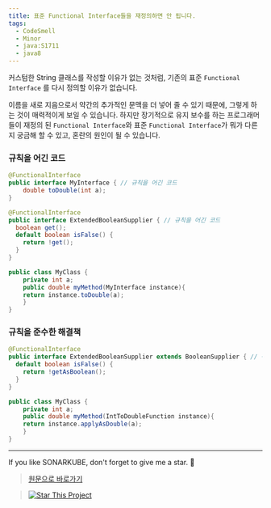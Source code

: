 ```yaml
---
title: 표준 Functional Interface들을 재정의하면 안 됩니다.
tags:
  - CodeSmell
  - Minor
  - java:S1711
  - java8
---
```


커스텀한 String 클래스를 작성할 이유가 없는 것처럼, 기존의 표준 `Functional Interface` 를 다시 정의할 이유가 없습니다.

이름을 새로 지음으로서 약간의 추가적인 문맥을 더 넣어 줄 수 있기 때문에, 그렇게 하는 것이 매력적이게 보일 수 있습니다.
하지만 장기적으로 유지 보수를 하는 프로그래머들이 재정의 된 `Functional Interface`와 표준 `Functional Interface`가 뭐가 다른지 궁금해 할 수 있고, 혼란의 원인이 될 수 있습니다.

### 규칙을 어긴 코드

```java
@FunctionalInterface
public interface MyInterface { // 규칙을 어긴 코드
	double toDouble(int a);
}

@FunctionalInterface
public interface ExtendedBooleanSupplier { // 규칙을 어긴 코드
  boolean get();
  default boolean isFalse() {
    return !get();
  }
}

public class MyClass {
    private int a;
    public double myMethod(MyInterface instance){
	return instance.toDouble(a);
    }
}
```

### 규칙을 준수한 해결책

```java
@FunctionalInterface
public interface ExtendedBooleanSupplier extends BooleanSupplier { // 규칙을 준수한 코드, java.util.function.BooleanSupplier을 상속하고 있습니다.
  default boolean isFalse() {
    return !getAsBoolean();
  }
}

public class MyClass {
    private int a;
    public double myMethod(IntToDoubleFunction instance){
	return instance.applyAsDouble(a);
    }
}
```

---

If you like SONARKUBE, don't forget to give me a star. :star2:

> [원문으로 바로가기](https://rules.sonarsource.com/java/tag/java8/RSPEC-1711)

> [![Star This Project](https://img.shields.io/github/stars/kantabile/sonarkube.svg?label=Stars&style=social)](https://github.com/kantabile/sonarkube)
